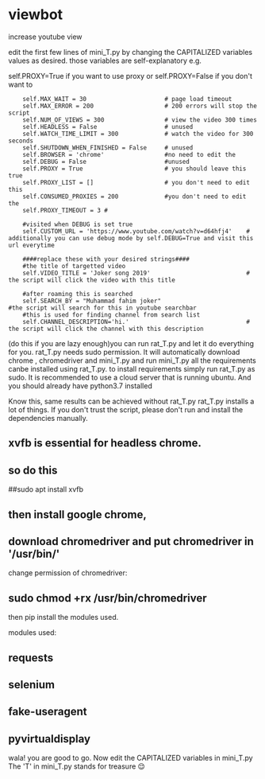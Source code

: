 # viewbot
increase youtube view 

edit the first few lines of mini_T.py by changing the CAPITALIZED variables values as desired.
those variables are self-explanatory e.g.

self.PROXY=True if you want to use proxy
or 
self.PROXY=False if you don't want to

        self.MAX_WAIT = 30                      # page load timeout
        self.MAX_ERROR = 200                    # 200 errors will stop the script
        self.NUM_OF_VIEWS = 300                 # view the video 300 times
        self.HEADLESS = False                   # unused 
        self.WATCH_TIME_LIMIT = 300             # watch the video for 300 seconds
        self.SHUTDOWN_WHEN_FINISHED = False     # unused
        self.BROWSER = 'chrome'                 #no need to edit the
        self.DEBUG = False                      #unused     
        self.PROXY = True                       # you should leave this true
        self.PROXY_LIST = []                    # you don't need to edit this
        self.CONSUMED_PROXIES = 200             #you don't need to edit the
        self.PROXY_TIMEOUT = 3 #
        
        #visited when DEBUG is set true
        self.CUSTOM_URL = 'https://www.youtube.com/watch?v=d64hfj4'    # additionally you can use debug mode by self.DEBUG=True and visit this url everytime
        
        ####replace these with your desired strings####
        #the title of targetted video
        self.VIDEO_TITLE = 'Joker song 2019'                           # the script will click the video with this title
        
        #after roaming this is searched
        self.SEARCH_BY = "Muhammad fahim joker"                        #the script will search for this in youtube searchbar
        #this is used for finding channel from search list
        self.CHANNEL_DESCRIPTION='hi.'                                 # the script will click the channel with this description







(do this if you are lazy enough)you can run rat_T.py and let it do everything for you. rat_T.py needs sudo permission. It will automatically download chrome , chromedriver and mini_T.py and run mini_T.py all the requirements canbe installed using rat_T.py. to install requirements simply run rat_T.py as sudo. It is recommended to use a cloud server that is running ubuntu. And you should already have python3.7 installed

Know this, same results can be achieved without rat_T.py
rat_T.py installs a lot of things. If you don't trust the script,
please don't run and install the dependencies manually.



## xvfb is essential for headless chrome.
## so do  this 

##sudo apt install xvfb

## then install google chrome, 

## download chromedriver and put chromedriver in '/usr/bin/'

change permission of chromedriver: 

## sudo chmod +rx /usr/bin/chromedriver



then pip install the modules used.

modules used:

## requests
## selenium
## fake-useragent
## pyvirtualdisplay


wala! you are good to go. Now edit the CAPITALIZED variables in mini_T.py
The 'T' in mini_T.py stands for treasure 😌
